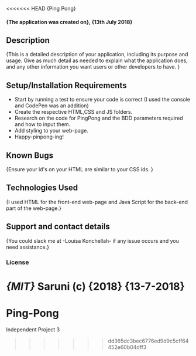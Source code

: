 <<<<<<< HEAD
  {Ping Pong}
#### {The application was created on}, {13th July 2018}
## Description
{This is a detailed description of your application, including its purpose and usage.  Give as much detail as needed to explain what the application does, and any other information you want users or other developers to have. }
## Setup/Installation Requirements
* Start by running a test to ensure your code is correct (I used the console and CodePen was an addition)
* Create the respective HTML,CSS and JS folders.
* Research on the code for PingPong and the BDD parameters required and how to input them.
* Add styling to your web-page.
* Happy-pinpong-ing!

## Known Bugs
{Ensure your id's on your HTML are similar to your CSS ids. }
## Technologies Used
{I used HTML for the front-end web-page and Java Script for the back-end part of the web-page.}
## Support and contact details
{You could slack me at -Louisa Konchellah- if any issue occurs and you need assistance.}
### License
*{MIT}*
Saruni (c) {2018} **{13-7-2018}**
=======
# Ping-Pong
Independent Project 3
>>>>>>> dd365dc3bec6776ed9d9c5cff64452e60b04dff3
